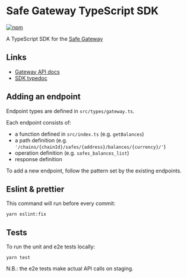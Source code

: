 # Safe Gateway TypeScript SDK
[![npm](https://img.shields.io/npm/v/@gnosis.pm/safe-react-gateway-sdk?label=%40gnosis.pm%2Fsafe-react-gateway-sdk)](https://www.npmjs.com/package/@gnosis.pm/safe-react-gateway-sdk)

A TypeScript SDK for the [Safe Gateway](https://github.com/gnosis/safe-client-gateway)

## Links
* [Gateway API docs](https://gnosis.github.io/safe-client-gateway/docs/routes/index.html)
* [SDK typedoc](file:///Users/ivan/Sites/gateway-sdk/docs/modules.html#getBalances)

## Adding an endpoint
Endpoint types are defined in `src/types/gateway.ts`.

Each endpoint consists of:

- a function defined in `src/index.ts` (e.g. `getBalances`)
- a path definition (e.g. `'/chains/{chainId}/safes/{address}/balances/{currency}/'`)
- operation definition (e.g. `safes_balances_list`)
- response definition

To add a new endpoint, follow the pattern set by the existing endpoints.

## Eslint & prettier

This command will run before every commit:

```
yarn eslint:fix
```

## Tests

To run the unit and e2e tests locally:

```
yarn test
```

N.B.: the e2e tests make actual API calls on staging.
